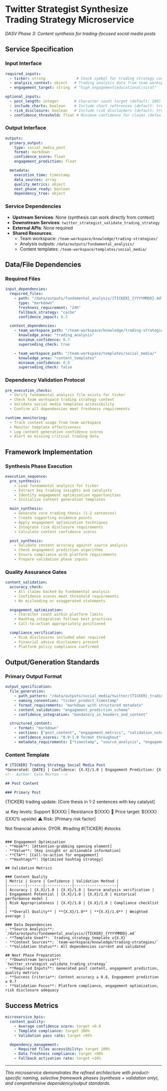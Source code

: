 # Twitter Strategist Synthesize Trading Strategy Microservice
*DASV Phase 3: Content synthesis for trading-focused social media posts*

## Service Specification

### Input Interface
```yaml
required_inputs:
  - ticker: string              # Stock symbol for trading strategy content
  - analysis_context: object   # Trading analysis data from team workspace
  - engagement_target: string  # "high_engagement|educational|viral"

optional_inputs:
  - post_length: integer       # Character count target (default: 280)
  - include_charts: boolean    # Include chart references (default: true)
  - risk_disclosure: boolean   # Include risk disclaimers (default: true)
  - confidence_threshold: float # Minimum confidence for claims (default: 0.7)
```

### Output Interface
```yaml
outputs:
  primary_output:
    type: social_media_post
    format: markdown
    confidence_score: float
    engagement_prediction: float

  metadata:
    execution_time: timestamp
    data_sources: array
    quality_metrics: object
    next_phase_ready: boolean
    dependency_tree: object
```

### Service Dependencies
- **Upstream Services**: None (synthesis can work directly from context)
- **Downstream Services**: `twitter_strategist_validate_trading_strategy`
- **External APIs**: None required
- **Shared Resources**:
  - Team workspace: `/team-workspace/knowledge/trading-strategies/`
  - Analysis outputs: `/data/outputs/fundamental_analysis/`
  - Content templates: `/team-workspace/templates/social_media/`

## Data/File Dependencies

### Required Files
```yaml
input_dependencies:
  required_files:
    - path: "/data/outputs/fundamental_analysis/{TICKER}_{YYYYMMDD}.md"
      type: "markdown"
      freshness_requirement: "24h"
      fallback_strategy: "cache"
      confidence_impact: 0.3

  context_dependencies:
    - team_workspace_path: "/team-workspace/knowledge/trading-strategies/"
      knowledge_area: "trading_analysis"
      minimum_confidence: 0.7
      superseding_check: true

    - team_workspace_path: "/team-workspace/templates/social_media/"
      knowledge_area: "content_templates"
      minimum_confidence: 0.8
      superseding_check: false
```

### Dependency Validation Protocol
```yaml
pre_execution_checks:
  - Verify fundamental analysis file exists for ticker
  - Check team workspace trading strategy context
  - Validate social media templates accessibility
  - Confirm all dependencies meet freshness requirements

runtime_monitoring:
  - Track context usage from team workspace
  - Monitor template effectiveness
  - Log content generation confidence scores
  - Alert on missing critical trading data
```

## Framework Implementation

### Synthesis Phase Execution
```yaml
execution_sequence:
  pre_synthesis:
    - Load fundamental analysis for ticker
    - Extract key trading insights and catalysts
    - Identify engagement optimization opportunities
    - Initialize content generation templates

  main_synthesis:
    - Generate core trading thesis (1-2 sentences)
    - Create supporting evidence points
    - Apply engagement optimization techniques
    - Integrate risk disclosure requirements
    - Calculate content confidence scores

  post_synthesis:
    - Validate content accuracy against source analysis
    - Check engagement prediction algorithms
    - Ensure compliance with platform requirements
    - Prepare validation phase inputs
```

### Quality Assurance Gates
```yaml
content_validation:
  accuracy_check:
    - All claims backed by fundamental analysis
    - Confidence scores meet threshold requirements
    - No misleading or exaggerated statements

  engagement_optimization:
    - Character count within platform limits
    - Hashtag integration follows best practices
    - Call-to-action appropriately positioned

  compliance_verification:
    - Risk disclosures included when required
    - Financial advice disclaimers present
    - Platform policy compliance confirmed
```

## Output/Generation Standards

### Primary Output Format
```yaml
output_specification:
  file_generation:
    - path_pattern: "/data/outputs/social_media/twitter/{TICKER}_trading_strategy_{YYYYMMDD}.md"
    - naming_convention: "ticker_product_timestamp"
    - format_requirements: "markdown with structured metadata"
    - content_validation: "engagement_prediction_schema"
    - confidence_integration: "mandatory_in_headers_and_content"

  structured_content:
    - format: "markdown"
    - sections: ["post_content", "engagement_metrics", "validation_notes"]
    - confidence_scores: "0.0-1.0 format throughout"
    - metadata_requirements: ["timestamp", "source_analysis", "engagement_prediction"]
```

### Content Template
```markdown
# {TICKER} Trading Strategy Social Media Post
*Generated: {DATE} | Confidence: {X.X}/1.0 | Engagement Prediction: {X.X}/1.0*
<!-- Author: Cole Morton -->

## Post Content

### Primary Post
```
{TICKER} trading update: [Core thesis in 1-2 sentences with key catalyst]

📊 Key levels: Support ${XXX} | Resistance ${XXX}
🎯 Price target: ${XXX} ([XX]% upside)
⚠️ Risk: [Primary risk factor]

Not financial advice. DYOR. #trading #{TICKER} #stocks
```

### Engagement Optimization
- **Hook**: [Attention-grabbing opening element]
- **Value**: [Key insight or actionable information]
- **CTA**: [Call-to-action for engagement]
- **Hashtags**: [Optimized hashtag strategy]

## Validation Metrics

### Content Quality
| Metric | Score | Confidence | Validation Method |
|--------|-------|------------|-------------------|
| Accuracy | {X.X}/1.0 | {X.X}/1.0 | Source analysis verification |
| Engagement Potential | {X.X}/1.0 | {X.X}/1.0 | Historical performance model |
| Risk Appropriateness | {X.X}/1.0 | {X.X}/1.0 | Compliance checklist |
| **Overall Quality** | **{X.X}/1.0** | **{X.X}/1.0** | Weighted average |

### Data Dependencies
- **Source Analysis**: `/data/outputs/fundamental_analysis/{TICKER}_{YYYYMMDD}.md`
- **Template Used**: `trading_strategy_template_v{X.X}`
- **Context Sources**: `team-workspace/knowledge/trading-strategies/`
- **Validation Status**: All dependencies current and validated

## Next Phase Preparation
- **Downstream Service**: `twitter_strategist_validate_trading_strategy`
- **Required Inputs**: Generated post content, engagement prediction, quality metrics
- **Success Criteria**: Content accuracy ≥ 0.8, Engagement prediction ≥ 0.7
- **Validation Focus**: Platform compliance, engagement optimization, risk disclosure adequacy
```

## Success Metrics
```yaml
microservice_kpis:
  content_quality:
    - Average confidence score: target >0.8
    - Template compliance: target 100%
    - Validation pass rate: target >95%

  dependency_management:
    - Required files accessibility: target 100%
    - Data freshness compliance: target >90%
    - Fallback activation rate: target <10%
```

---

*This microservice demonstrates the refined architecture with product-specific naming, selective framework phases (synthesis + validation only), and comprehensive dependency/output standards.*
